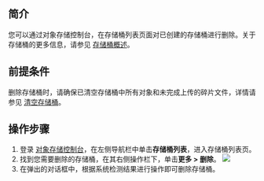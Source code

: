 ## 简介

您可以通过对象存储控制台，在存储桶列表页面对已创建的存储桶进行删除。关于存储桶的更多信息，请参见 [存储桶概述](https://cloud.tencent.com/document/product/436/13312)。

## 前提条件

删除存储桶时，请确保已清空存储桶中所有对象和未完成上传的碎片文件，详情请参见 [清空存储桶](https://cloud.tencent.com/document/product/436/35247)。

## 操作步骤

1. 登录 [对象存储控制台](https://console.cloud.tencent.com/cos5)，在左侧导航栏中单击**存储桶列表**，进入存储桶列表页。
2. 找到您需要删除的存储桶，在其右侧操作栏下，单击**更多 > 删除**。
![](https://qcloudimg.tencent-cloud.cn/raw/1d48060d95e6d0d17b1ebe51d7ca4e76.png)
3. 在弹出的对话框中，根据系统检测结果进行操作即可删除存储桶。


